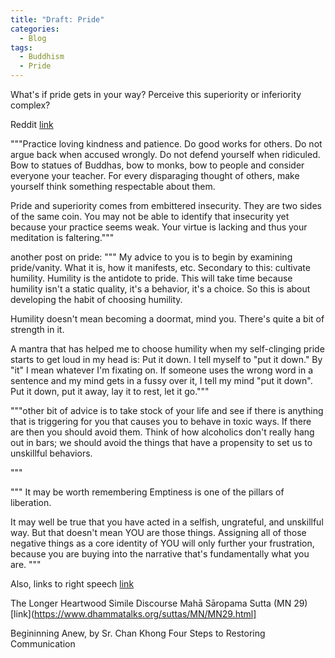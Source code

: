 ```yaml
---
title: "Draft: Pride"
categories:
  - Blog 
tags:
  - Buddhism 
  - Pride
---
```

What's if pride gets in your way? Perceive this superiority or inferiority complex? 

Reddit [link](https://www.reddit.com/r/Buddhism/comments/ohkojc/how_do_you_personally_deal_with_pride_and_a/)

"""Practice loving kindness and patience. Do good works for others. Do not argue back when accused wrongly. Do not defend yourself when ridiculed. Bow to statues of Buddhas, bow to monks, bow to people and consider everyone your teacher. For every disparaging thought of others, make yourself think something respectable about them.

Pride and superiority comes from embittered insecurity. They are two sides of the same coin. You may not be able to identify that insecurity yet because your practice seems weak. Your virtue is lacking and thus your meditation is faltering."""

another post on pride: 
"""
My advice to you is to begin by examining pride/vanity. What it is, how it manifests, etc. Secondary to this: cultivate humility. Humility is the antidote to pride. This will take time because humility isn't a static quality, it's a behavior, it's a choice. So this is about developing the habit of choosing humility.

Humility doesn't mean becoming a doormat, mind you. There's quite a bit of strength in it.

A mantra that has helped me to choose humility when my self-clinging pride starts to get loud in my head is: Put it down. I tell myself to "put it down." By "it" I mean whatever I'm fixating on. If someone uses the wrong word in a sentence and my mind gets in a fussy over it, I tell my mind "put it down". Put it down, put it away, lay it to rest, let it go."""

"""other bit of advice is to take stock of your life and see if there is anything that is triggering for you that causes you to behave in toxic ways. If there are then you should avoid them. Think of how alcoholics don't really hang out in bars; we should avoid the things that have a propensity to set us to unskillful behaviors.

"""

"""
It may be worth remembering Emptiness is one of the pillars of liberation.

It may well be true that you have acted in a selfish, ungrateful, and unskillful way. But that doesn't mean YOU are those things. Assigning all of those negative things as a core identity of YOU will only further your frustration, because you are buying into the narrative that's fundamentally what you are.
""" 

Also, links to 
right speech [link](https://www.accesstoinsight.org/ptf/dhamma/sacca/sacca4/samma-vaca/index.html) 

The Longer Heartwood Simile Discourse
Mahā Sāropama Sutta  (MN 29)
[link](https://www.dhammatalks.org/suttas/MN/MN29.html]

Begininning Anew, by Sr. Chan Khong
Four Steps to Restoring Communication
